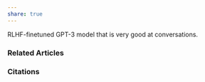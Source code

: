 ```yaml
---
share: true
---
```


RLHF-finetuned GPT-3 model that is very good at conversations.

### Related Articles

### Citations
